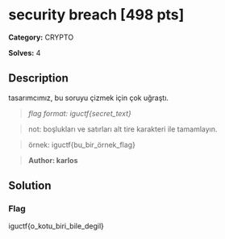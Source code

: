 # security breach [498 pts]

**Category:** CRYPTO

**Solves:** 4

## Description
tasarımcımız, bu soruyu çizmek için çok uğraştı. 

>*flag format: iguctf{secret_text}*

>not: boşlukları ve satırları alt tire karakteri ile tamamlayın.

>örnek: iguctf{bu_bir_örnek_flag}

>**Author: karlos**

## Solution

### Flag
iguctf{o_kotu_biri_bile_degil}

